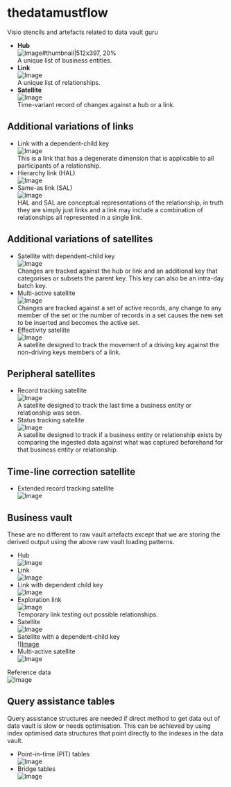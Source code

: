 # thedatamustflow
Visio stencils and artefacts related to data vault guru

* **Hub**<br>
![Image#thumbnail|512x397, 20%][1]<br>
A unique list of business entities.<br>
* **Link**<br>
![Image][2]<br>
A unique list of relationships.<br>
* **Satellite**<br>
![Image][3]<br>
Time-variant record of changes against a hub or a link.<br>

[1]: ./art/RV-1HUB.png
[2]: ./art/RV-2LINK.png
[3]: ./art/RV-3SATELLITE.png

## Additional variations of links<br>

* Link with a dependent-child key<br>
![Image][4]<br>
This is a link that has a degenerate dimension that is applicable to all participants of a relationship.<br>
* Hierarchy link (HAL)<br>
![Image][5]<br>
* Same-as link (SAL)<br>
![Image][6]<br>
HAL and SAL are conceptual representations of the relationship, in truth they are simply just links and a link may include a combination of relationships all represented in a single link.<br>

[4]: ./art/RV-2LINK-DEPKEY.png
[5]: ./art/RV-2LINK-HIERARCHY.png
[6]: ./art/RV-2LINK-SAME-AS.png

## Additional variations of satellites<br>
* Satellite with dependent-child key<br>
![Image][7]<br>
Changes are tracked against the hub or link and an additional key that categorises or subsets the parent key.
This key can also be an intra-day batch key.<br>
* Multi-active satellite<br>
![Image][8]<br>
Changes are tracked against a set of active records, any change to any member of the set or the number of records in a set causes the new set to be inserted and becomes the active set.<br>
* Effectivity satellite<br>
![Image][9]<br>
A satellite designed to track the movement of a driving key against the non-driving keys members of a link.<br>

## Peripheral satellites<br>
* Record tracking satellite<br>
![Image][10]<br>
A satellite designed to track the last time a business entity or relationship was seen.
* Status tracking satellite<br>
![Image][11]<br>
A satellite designed to track if a business entity or relationship exists by comparing the ingested data against what was captured beforehand for that business entity or relationship.<br>

[7]: ./art/RV-3SATELLITE-DEPKEY.png
[8]: ./art/RV-3SATELLITE-MULTIACTIVE.png
[9]: ./art/RV-3SATELLITE-EFFECTIVITY.png
[10]: ./art/RV-3SATELLITE-RECORDTRACKING.png
[11]: ./art/RV-3SATELLITE-STATUSTRACKING.png

## Time-line correction satellite<br>
* Extended record tracking satellite<br>
![Image][12]<br>

[12]: ./art/RV-3SATELLITE-RECORDTRACKINGEXTENDED.png

## Business vault<br>
These are no different to raw vault artefacts except that we are storing the derived output using the above raw vault loading patterns.
* Hub<br>
![Image][13]<br>
* Link<br>
![Image][14]<br>
* Link with dependent child key<br>
![Image][15]<br>
* Exploration link<br>
![Image][16]<br>
Temporary link testing out possible relationships.
* Satellite<br>
![Image][17]<br>
* Satellite with a dependent-child key<br>
!][Image][18]<br>
* Multi-active satellite<br>
![Image][19]<br>

[13]: ./art/BV-1HUB.png
[14]: ./art/BV-2LINK.png
[15]: ./art/BV-2LINK-DEPKEY.png
[16]: ./art/BV-2LINK-EXPLORE.png
[17]: ./art/BV-3SATELLITE.png
[18]: ./art/BV-3SATELLITE-DEPKEY.png
[19]: ./art/BV-3SATELLITE-MULTIACTIVE.png

Reference data<br>
![Image][20]<br>

[20]: ./art/REFERENCE.png

## Query assistance tables<br>
Query assistance structures are needed if direct method to get data out of data vault is slow or needs optimisation. This can be achieved by using index optimised data structures that point directly to the indexes in the data vault.<br>
* Point-in-time (PIT) tables<br>
![Image][21]<br>
* Bridge tables<br>
![Image][22]<br>

[21]: ./art/PIT.png
[22]: ./art/BRIDGE.png
